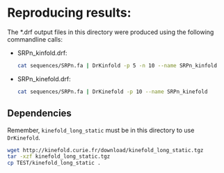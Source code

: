 # Reproducing results:

The \*.drf output files in this directory were produced using the following commandline calls:

- SRPn_kinfold.drf: 
    ```sh
    cat sequences/SRPn.fa | DrKinfold -p 5 -n 10 --name SRPn_kinfold
    ```
- SRPn_kinefold.drf: 
    ```sh
    cat sequences/SRPn.fa | DrKinefold -p 10 --name SRPn_kinefold
    ```
    
## Dependencies
Remember, `kinefold_long_static` must be in this directory to use `DrKinefold`.

```sh
wget http://kinefold.curie.fr/download/kinefold_long_static.tgz
tar -xzf kinefold_long_static.tgz
cp TEST/kinefold_long_static .
```
